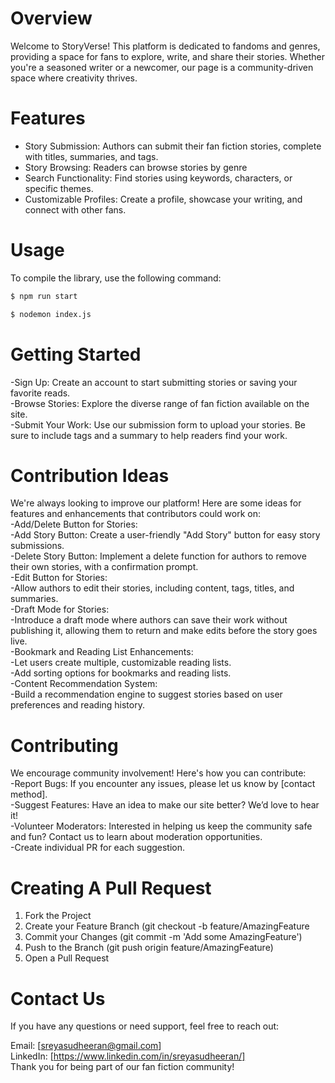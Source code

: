 # Overview
Welcome to StoryVerse!
This platform is dedicated to fandoms and genres, providing a space for fans to explore, write, and share their stories. Whether you're a seasoned writer or a newcomer, our page is a community-driven space where creativity thrives.
# Features
- Story Submission: Authors can submit their fan fiction stories, complete with titles, summaries, and tags.<br>
- Story Browsing: Readers can browse stories by genre<br>
- Search Functionality: Find stories using keywords, characters, or specific themes.<br>
- Customizable Profiles: Create a profile, showcase your writing, and connect with other fans.<br>
# Usage
To compile the library, use the following command:

```bash
$ npm run start
```

```bash
$ nodemon index.js
```

# Getting Started
-Sign Up: Create an account to start submitting stories or saving your favorite reads.<br>
-Browse Stories: Explore the diverse range of fan fiction available on the site.<br>
-Submit Your Work: Use our submission form to upload your stories. Be sure to include tags and a summary to help readers find your work.<br>

# Contribution Ideas
We're always looking to improve our platform! Here are some ideas for features and enhancements that contributors could work on:<br>
-Add/Delete Button for Stories:<br>
  -Add Story Button: Create a user-friendly "Add Story" button for easy story submissions.<br>
  -Delete Story Button: Implement a delete function for authors to remove their own stories, with a confirmation prompt.<br>
-Edit Button for Stories:<br>
  -Allow authors to edit their stories, including content, tags, titles, and summaries.<br>
-Draft Mode for Stories:<br>
  -Introduce a draft mode where authors can save their work without publishing it, allowing them to return and make edits before the story goes live.<br>
-Bookmark and Reading List Enhancements:<br>
  -Let users create multiple, customizable reading lists.<br>
  -Add sorting options for bookmarks and reading lists.<br>
-Content Recommendation System:<br>
  -Build a recommendation engine to suggest stories based on user preferences and reading history.<br>

# Contributing
We encourage community involvement! Here's how you can contribute:<br>
-Report Bugs: If you encounter any issues, please let us know by [contact method].<br>
-Suggest Features: Have an idea to make our site better? We’d love to hear it!<br>
-Volunteer Moderators: Interested in helping us keep the community safe and fun? Contact us to learn about moderation opportunities.<br>
-Create individual PR for each suggestion.<br>

# Creating A Pull Request<br>
1. Fork the Project<br>
2. Create your Feature Branch (git checkout -b feature/AmazingFeature<br>
3. Commit your Changes (git commit -m 'Add some AmazingFeature')<br>
4. Push to the Branch (git push origin feature/AmazingFeature)<br>
5. Open a Pull Request<br>

# Contact Us
If you have any questions or need support, feel free to reach out:<br>

Email: [sreyasudheeran@gmail.com]<br>
LinkedIn: [https://www.linkedin.com/in/sreyasudheeran/]<br>
Thank you for being part of our fan fiction community!<br>
